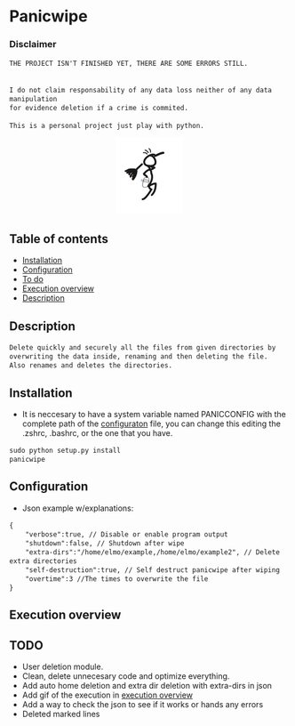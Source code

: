 # Panicwipe

### Disclaimer
```
THE PROJECT ISN'T FINISHED YET, THERE ARE SOME ERRORS STILL.


I do not claim responsability of any data loss neither of any data manipulation
for evidence deletion if a crime is commited.

This is a personal project just play with python.
```

<p align="center">
  <img src="https://github.com/77LrW8VpnD/panicwipe/blob/main/panicwipe_logo.png"/>
</p>

## Table of contents
- [Installation](#installation)
- [Configuration](#configuration)
- [To do](#TODO)
- [Execution overview](#execution-overview)
- [Description](#description)
 
## Description
```
Delete quickly and securely all the files from given directories by overwriting the data inside, renaming and then deleting the file.
Also renames and deletes the directories.
```

## Installation
- It is neccesary to have a system variable named PANICCONFIG with the complete path of the [configuraton](#configuration) file, you can change this editing the .zshrc, .bashrc, or the one that you have.
```
sudo python setup.py install
panicwipe
```

## Configuration
 - Json example w/explanations:
```
{
	"verbose":true, // Disable or enable program output
	"shutdown":false, // Shutdown after wipe
	"extra-dirs":"/home/elmo/example,/home/elmo/example2", // Delete extra directories
	"self-destruction":true, // Self destruct panicwipe after wiping
	"overtime":3 //The times to overwrite the file
}
```

## Execution overview





## TODO
- User deletion module.
- Clean, delete unnecesary code and optimize everything.
- Add auto home deletion and extra dir deletion with extra-dirs in json
- Add gif of the execution in [execution overview](#execution-overview)
- Add a way to check the json to see if it works or hands any errors
- Deleted marked lines
